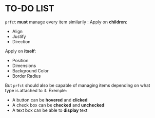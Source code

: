 # TO-DO LIST

`prfct` **must** manage every item similarily :
Apply on **children**:
- Align
- Justify
- Direction

Apply on **itself**:
- Position
- Dimensions
- Background Color
- Border Radius

But `prfct` should also be capable of managing items depending on what type is attached to it.
Exemple:
- A button can be **hovered** and **clicked**
- A check box can be **checked** and **unchecked**
- A text box can be able to **display** text 
